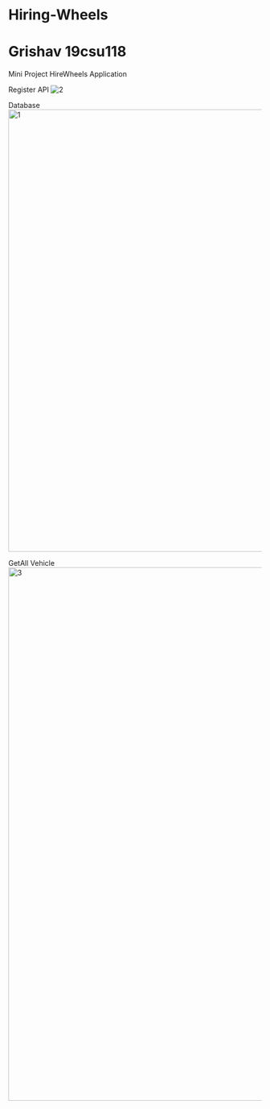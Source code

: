 # Hiring-Wheels 
# Grishav 19csu118
Mini Project HireWheels Application

Register API
![2](https://user-images.githubusercontent.com/69891413/199535822-97b160f9-803e-4f37-a7e2-9167d8def9e4.jpg)

Database
<img width="878" alt="1" src="https://user-images.githubusercontent.com/69891413/199535883-68f807f5-64a5-4d7f-9d28-e462b7c9e714.png">

GetAll Vehicle
<img width="1059" alt="3" src="https://user-images.githubusercontent.com/69891413/199535940-7cff98f0-6c55-460c-9e4d-405a5f560c5e.png">
